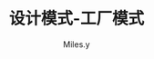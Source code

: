 ---
title: 设计模式-工厂模式
author: Miles.y
tags:
  - 设计模式
categories:
  - design_patterns
comment: true
---